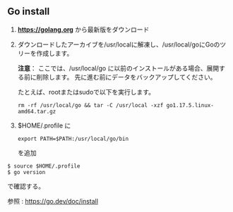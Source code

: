 ## Go install

1. **https://golang.org** から最新版をダウンロード

2. ダウンロードしたアーカイブを/usr/localに解凍し、/usr/local/goにGoのツリーを作成します。

   **注意**：
   ここでは、/usr/local/go に以前のインストールがある場合、展開する前に削除します。
   先に進む前にデータをバックアップしてください。

   たとえば、rootまたはsudoで以下を実行します。

   ```
   rm -rf /usr/local/go && tar -C /usr/local -xzf go1.17.5.linux-amd64.tar.gz
   ```

3. $HOME/.profile に

   ``` 
   export PATH=$PATH:/usr/local/go/bin
   ```

   を追加

```
$ source $HOME/.profile
$ go version
```

で確認する。

参照 : https://go.dev/doc/install